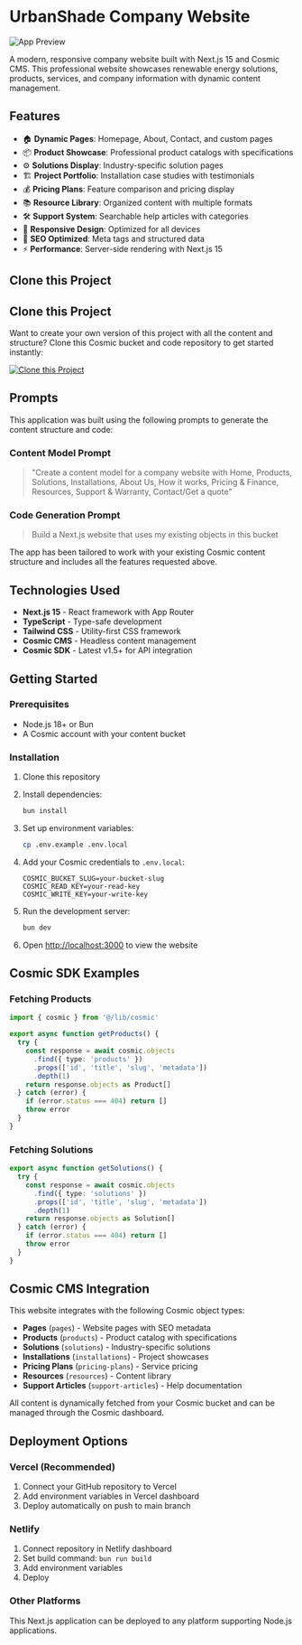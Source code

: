 # UrbanShade Company Website

![App Preview](https://imgix.cosmicjs.com/680c3760-98e1-11f0-bba7-d56988718db7-photo-1560472354-b33ff0c44a43-1758675430014.jpg?w=1200&h=300&fit=crop&auto=format,compress)

A modern, responsive company website built with Next.js 15 and Cosmic CMS. This professional website showcases renewable energy solutions, products, services, and company information with dynamic content management.

## Features

- 🏠 **Dynamic Pages**: Homepage, About, Contact, and custom pages
- 📦 **Product Showcase**: Professional product catalogs with specifications
- ⚙️ **Solutions Display**: Industry-specific solution pages
- 🏗️ **Project Portfolio**: Installation case studies with testimonials
- 💰 **Pricing Plans**: Feature comparison and pricing display
- 📚 **Resource Library**: Organized content with multiple formats
- 🛠️ **Support System**: Searchable help articles with categories
- 📱 **Responsive Design**: Optimized for all devices
- 🚀 **SEO Optimized**: Meta tags and structured data
- ⚡ **Performance**: Server-side rendering with Next.js 15

## Clone this Project

## Clone this Project

Want to create your own version of this project with all the content and structure? Clone this Cosmic bucket and code repository to get started instantly:

[![Clone this Project](https://img.shields.io/badge/Clone%20this%20Project-29abe2?style=for-the-badge&logo=cosmic&logoColor=white)](https://app.cosmicjs.com/projects/new?clone_bucket=68d3406c85e94ea9e6dab15a&clone_repository=68d344a185e94ea9e6dab17b)

## Prompts

This application was built using the following prompts to generate the content structure and code:

### Content Model Prompt

> "Create a content model for a company website with Home, Products, Solutions, Installations, About Us, How it works, Pricing & Finance, Resources, Support & Warranty, Contact/Get a quote"

### Code Generation Prompt

> Build a Next.js website that uses my existing objects in this bucket

The app has been tailored to work with your existing Cosmic content structure and includes all the features requested above.

## Technologies Used

- **Next.js 15** - React framework with App Router
- **TypeScript** - Type-safe development
- **Tailwind CSS** - Utility-first CSS framework
- **Cosmic CMS** - Headless content management
- **Cosmic SDK** - Latest v1.5+ for API integration

## Getting Started

### Prerequisites

- Node.js 18+ or Bun
- A Cosmic account with your content bucket

### Installation

1. Clone this repository
2. Install dependencies:
   ```bash
   bun install
   ```

3. Set up environment variables:
   ```bash
   cp .env.example .env.local
   ```

4. Add your Cosmic credentials to `.env.local`:
   ```
   COSMIC_BUCKET_SLUG=your-bucket-slug
   COSMIC_READ_KEY=your-read-key
   COSMIC_WRITE_KEY=your-write-key
   ```

5. Run the development server:
   ```bash
   bun dev
   ```

6. Open [http://localhost:3000](http://localhost:3000) to view the website

## Cosmic SDK Examples

### Fetching Products
```typescript
import { cosmic } from '@/lib/cosmic'

export async function getProducts() {
  try {
    const response = await cosmic.objects
      .find({ type: 'products' })
      .props(['id', 'title', 'slug', 'metadata'])
      .depth(1)
    return response.objects as Product[]
  } catch (error) {
    if (error.status === 404) return []
    throw error
  }
}
```

### Fetching Solutions
```typescript
export async function getSolutions() {
  try {
    const response = await cosmic.objects
      .find({ type: 'solutions' })
      .props(['id', 'title', 'slug', 'metadata'])
      .depth(1)
    return response.objects as Solution[]
  } catch (error) {
    if (error.status === 404) return []
    throw error
  }
}
```

## Cosmic CMS Integration

This website integrates with the following Cosmic object types:

- **Pages** (`pages`) - Website pages with SEO metadata
- **Products** (`products`) - Product catalog with specifications
- **Solutions** (`solutions`) - Industry-specific solutions
- **Installations** (`installations`) - Project showcases
- **Pricing Plans** (`pricing-plans`) - Service pricing
- **Resources** (`resources`) - Content library
- **Support Articles** (`support-articles`) - Help documentation

All content is dynamically fetched from your Cosmic bucket and can be managed through the Cosmic dashboard.

## Deployment Options

### Vercel (Recommended)
1. Connect your GitHub repository to Vercel
2. Add environment variables in Vercel dashboard
3. Deploy automatically on push to main branch

### Netlify
1. Connect repository in Netlify dashboard
2. Set build command: `bun run build`
3. Add environment variables
4. Deploy

### Other Platforms
This Next.js application can be deployed to any platform supporting Node.js applications.
<!-- README_END -->